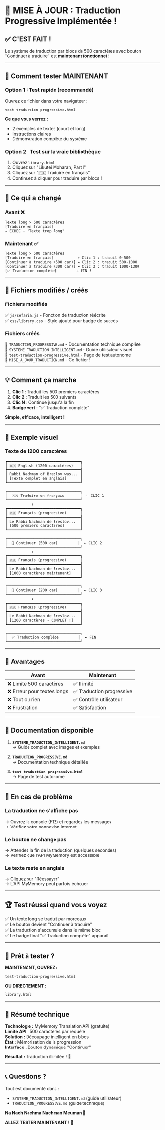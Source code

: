 # 🎉 MISE À JOUR : Traduction Progressive Implémentée !

## ✅ C'EST FAIT !

Le système de traduction par blocs de 500 caractères avec bouton "Continuer à traduire" est **maintenant fonctionnel** !

---

## 🚀 Comment tester MAINTENANT

### Option 1 : Test rapide (recommandé)

Ouvrez ce fichier dans votre navigateur :
```
test-traduction-progressive.html
```

**Ce que vous verrez :**
- 2 exemples de textes (court et long)
- Instructions claires
- Démonstration complète du système

### Option 2 : Test sur la vraie bibliothèque

1. Ouvrez `library.html`
2. Cliquez sur "Likutei Moharan, Part I"
3. Cliquez sur "🇫🇷 Traduire en français"
4. Continuez à cliquer pour traduire par blocs !

---

## 🎯 Ce qui a changé

### Avant ❌
```
Texte long > 500 caractères
[Traduire en français]
→ ÉCHEC - "Texte trop long"
```

### Maintenant ✅
```
Texte long > 500 caractères
[Traduire en français]           ← Clic 1 : traduit 0-500
[Continuer à traduire (500 car)] ← Clic 2 : traduit 500-1000
[Continuer à traduire (300 car)] ← Clic 3 : traduit 1000-1300
[✅ Traduction complète]         ← FIN !
```

---

## 📁 Fichiers modifiés / créés

### Fichiers modifiés
✅ `js/sefaria.js` - Fonction de traduction réécrite  
✅ `css/library.css` - Style ajouté pour badge de succès  

### Fichiers créés
📄 `TRADUCTION_PROGRESSIVE.md` - Documentation technique complète  
📄 `SYSTEME_TRADUCTION_INTELLIGENT.md` - Guide utilisateur visuel  
📄 `test-traduction-progressive.html` - Page de test autonome  
📄 `MISE_A_JOUR_TRADUCTION.md` - Ce fichier !  

---

## 💡 Comment ça marche

1. **Clic 1** : Traduit les 500 premiers caractères
2. **Clic 2** : Traduit les 500 suivants
3. **Clic N** : Continue jusqu'à la fin
4. **Badge vert** : "✅ Traduction complète"

**Simple, efficace, intelligent !**

---

## 🎨 Exemple visuel

### Texte de 1200 caractères

```
┏━━━━━━━━━━━━━━━━━━━━━━━━━━━━━━━━━┓
┃ 🇬🇧 English (1200 caractères)   ┃
┣━━━━━━━━━━━━━━━━━━━━━━━━━━━━━━━━━┫
┃ Rabbi Nachman of Breslov was... ┃
┃ [Texte complet en anglais]      ┃
┗━━━━━━━━━━━━━━━━━━━━━━━━━━━━━━━━━┛

┌─────────────────────────────────┐
│  🇫🇷 Traduire en français       │  ← CLIC 1
└─────────────────────────────────┘
            ↓
┏━━━━━━━━━━━━━━━━━━━━━━━━━━━━━━━━━┓
┃ 🇫🇷 Français (progressive)      ┃
┣━━━━━━━━━━━━━━━━━━━━━━━━━━━━━━━━━┫
┃ Le Rabbi Nachman de Breslov...  ┃
┃ [500 premiers caractères]       ┃
┗━━━━━━━━━━━━━━━━━━━━━━━━━━━━━━━━━┛

┌─────────────────────────────────┐
│  🔄 Continuer (500 car)         │  ← CLIC 2
└─────────────────────────────────┘
            ↓
┏━━━━━━━━━━━━━━━━━━━━━━━━━━━━━━━━━┓
┃ 🇫🇷 Français (progressive)      ┃
┣━━━━━━━━━━━━━━━━━━━━━━━━━━━━━━━━━┫
┃ Le Rabbi Nachman de Breslov...  ┃
┃ [1000 caractères maintenant]    ┃
┗━━━━━━━━━━━━━━━━━━━━━━━━━━━━━━━━━┛

┌─────────────────────────────────┐
│  🔄 Continuer (200 car)         │  ← CLIC 3
└─────────────────────────────────┘
            ↓
┏━━━━━━━━━━━━━━━━━━━━━━━━━━━━━━━━━┓
┃ 🇫🇷 Français (progressive)      ┃
┣━━━━━━━━━━━━━━━━━━━━━━━━━━━━━━━━━┫
┃ Le Rabbi Nachman de Breslov...  ┃
┃ [1200 caractères - COMPLET !]   ┃
┗━━━━━━━━━━━━━━━━━━━━━━━━━━━━━━━━━┛

┌─────────────────────────────────┐
│  ✅ Traduction complète         │  ← FIN
└─────────────────────────────────┘
```

---

## 🎊 Avantages

| Avant | Maintenant |
|-------|------------|
| ❌ Limite 500 caractères | ✅ Illimité |
| ❌ Erreur pour textes longs | ✅ Traduction progressive |
| ❌ Tout ou rien | ✅ Contrôle utilisateur |
| ❌ Frustration | ✅ Satisfaction |

---

## 📖 Documentation disponible

1. **`SYSTEME_TRADUCTION_INTELLIGENT.md`**  
   → Guide complet avec images et exemples

2. **`TRADUCTION_PROGRESSIVE.md`**  
   → Documentation technique détaillée

3. **`test-traduction-progressive.html`**  
   → Page de test autonome

---

## 🐛 En cas de problème

### La traduction ne s'affiche pas
→ Ouvrez la console (F12) et regardez les messages  
→ Vérifiez votre connexion internet

### Le bouton ne change pas
→ Attendez la fin de la traduction (quelques secondes)  
→ Vérifiez que l'API MyMemory est accessible

### Le texte reste en anglais
→ Cliquez sur "Réessayer"  
→ L'API MyMemory peut parfois échouer

---

## 🏆 Test réussi quand vous voyez

✅ Un texte long se traduit par morceaux  
✅ Le bouton devient "Continuer à traduire"  
✅ La traduction s'accumule dans le même bloc  
✅ Le badge final "✅ Traduction complète" apparaît  

---

## 🎯 Prêt à tester ?

**MAINTENANT, OUVREZ :**
```
test-traduction-progressive.html
```

**OU DIRECTEMENT :**
```
library.html
```

---

## 🙏 Résumé technique

**Technologie :** MyMemory Translation API (gratuite)  
**Limite API :** 500 caractères par requête  
**Solution :** Découpage intelligent en blocs  
**État :** Mémorisation de la progression  
**Interface :** Bouton dynamique "Continuer"  

**Résultat :** Traduction illimitée ! 🎉

---

## 📞 Questions ?

Tout est documenté dans :
- `SYSTEME_TRADUCTION_INTELLIGENT.md` (guide utilisateur)
- `TRADUCTION_PROGRESSIVE.md` (guide technique)

**Na Nach Nachma Nachman Meuman 🕎**

**ALLEZ TESTER MAINTENANT ! 🚀**

